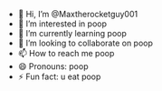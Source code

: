 - 👋 Hi, I’m @Maxtherocketguy001
- 👀 I’m interested in poop
- 🌱 I’m currently learning poop
- 💞️ I’m looking to collaborate on poop
- 📫 How to reach me poop
- 😄 Pronouns: poop
- ⚡ Fun fact: u eat poop

<!---
Maxtherocketguy001/Maxtherocketguy001 is a ✨ special ✨ repository because its `README.md` (this file) appears on your GitHub profile.
You can click the Preview link to take a look at your changes.
--->

